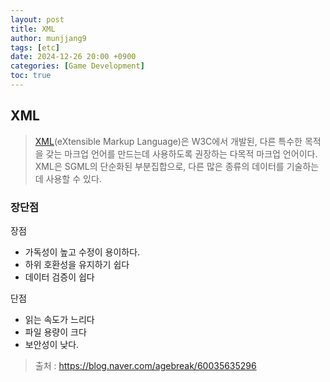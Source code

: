 ```yaml
---
layout: post
title: XML
author: munjjang9
tags: [etc]
date: 2024-12-26 20:00 +0900
categories: [Game Development]
toc: true
---
```


## XML


> [XML](https://ko.wikipedia.org/wiki/XML)(eXtensible Markup Language)은 W3C에서 개발된, 다른 특수한 목적을 갖는 마크업 언어를 만드는데 사용하도록 권장하는 다목적 마크업 언어이다. XML은 SGML의 단순화된 부분집합으로, 다른 많은 종류의 데이터를 기술하는 데 사용할 수 있다.

### 장단점

장점
- 가독성이 높고 수정이 용이하다.
- 하위 호환성을 유지하기 쉽다
- 데이터 검증이 쉽다

단점
- 읽는 속도가 느리다
- 파일 용량이 크다
- 보안성이 낮다.

>출처 : https://blog.naver.com/agebreak/60035635296